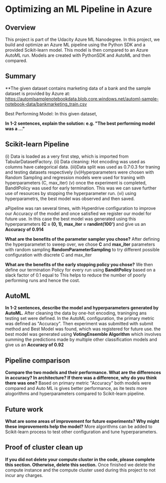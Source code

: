 # Optimizing an ML Pipeline in Azure

## Overview
This project is part of the Udacity Azure ML Nanodegree.
In this project, we build and optimize an Azure ML pipeline using the Python SDK and a provided Scikit-learn model.
This model is then compared to an Azure AutoML run. Models are created with PythonSDK and AutoML and then compared.

## Summary
**The given dataset contains marketing data of a bank and the sample dataset is provided by Azure at:
https://automlsamplenotebookdata.blob.core.windows.net/automl-sample-notebook-data/bankmarketing_train.csv

Best Performing Model: In this given dataset, 


**In 1-2 sentences, explain the solution: e.g. "The best performing model was a ..."**

## Scikit-learn Pipeline
(i) Data is loaded as a very first step, which is imported from TabularDatasetFactory. (ii) Data cleaning: Hot encoding 
was used as columns have categorical data.  (iii)Data split was used as 0.7:0.3 for traning and testing datasets respectively
(iv)Hyperparameters were chosen with Random Sampling and regression models were used for traning with hyperparameters (C, max_iter)
(v) once the experiment is completed, BanditPolicy was used for early termination. This was we can save further use of resources by
stopping the hyperparameter run. (vi)  using hyperparametrs, the best model was observed and then saved.

aPipeline was ran several times, with Hyperdrive configuration to improve our Accuracy of the model and once
satisfied we register our model for future use. In this case the best model was generated using this hyperparameters
**(C = (0, 1), max_iter = randint(100')** and give us an  **Accuracy of 0.914**

**What are the benefits of the parameter sampler you chose?**
After defining the hyperparametet to sweep over, we chose **C** and **max_iter** parameters with random sampling **RandomParameterSampling** 
to try different possible configuration with discrete C and max_iter

**What are the benefits of the early stopping policy you chose?**
We then define our termination Policy for every run using **BanditPolicy** based on a slack factor  of 0.1 equal to 
This helps to reduce the number of poorly performing runs and hence the cost.

## AutoML
**In 1-2 sentences, describe the model and hyperparameters generated by AutoML.**
After cleaning the data by one-hot encoding, traninging ans testing set were defined. In the AutoML configuration, the primary metric was defined as 
"Accuracy". Then experiment was submitted with submit method and Best Model was found, which was registered for future use.  the best model was generated using **VotingEnsemble Algorithm** which involves summing the predictions made by multiple other classification models and give us an  **Accuracy of 0.92**

## Pipeline comparison
**Compare the two models and their performance. What are the differences in accuracy? In architecture? If there was a difference, why do you think there was one?**
Based on primary metric "Accuracy" both models were compared and Auto ML is gives better performance, as ite tests more alogorithms and hyperparameters compared to 
Scikit-learn pipeline.


## Future work
**What are some areas of improvement for future experiments? Why might these improvements help the model?**
More algorithms can be added to Scikit-learn process to test other configuration  and tune hyperparameters.


## Proof of cluster clean up
**If you did not delete your compute cluster in the code, please complete this section. Otherwise, delete this section.**
Once finished we delete the compute instance and the compute cluster used during this project to not incur any charges.

